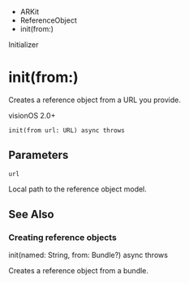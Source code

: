 

- ARKit
- ReferenceObject
-  init(from:) 

Initializer

# init(from:)

Creates a reference object from a URL you provide.

visionOS 2.0+

``` source
init(from url: URL) async throws
```

## Parameters 

`url`  

Local path to the reference object model.

## See Also

### Creating reference objects

init(named: String, from: Bundle?) async throws

Creates a reference object from a bundle.

